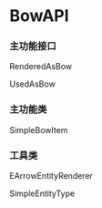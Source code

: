 # BowAPI

### 主功能接口

RenderedAsBow

UsedAsBow

### 主功能类

SimpleBowItem

### 工具类

EArrowEntityRenderer

SimpleEntityType

